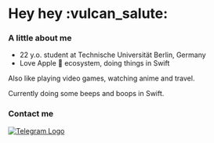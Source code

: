 <h1> Hey hey :vulcan_salute: </h1>

<h3> A little about me </h3>

<ul>
  <li> 22 y.o. student at Technische Universität Berlin, Germany </li>
  <li> Love Apple  ecosystem, doing things in Swift </li>
</ul>

<p>
Also like playing video games, watching anime and travel.  
</p>
<p>
Currently doing some beeps and boops in Swift.
</p>

<h3> Contact me </h3>
<p> 
  <a href="https://s.mkpwnz.moe/tg-gh" target="_blank">
   <img src="https://img.shields.io/badge/telegram-000000?logo=telegram&style=for-the-badge" alt="Telegram Logo">
  </a> 
</p>

<!-- Ohh, you found me :] -->
